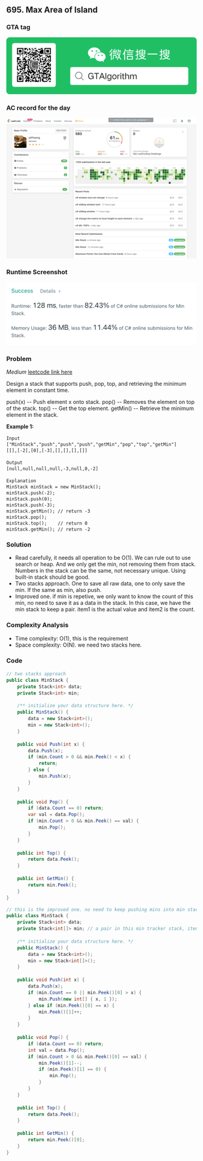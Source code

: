 ## 695. Max Area of Island

### GTA tag
![img](../gta.png)

### AC record for the day
![img](./leetcode%20155.png)

### Runtime Screenshot
![img](./runtime%20155.png)

### Problem

*Medium*
[leetcode link here](https://leetcode.com/problems/min-stack/)

Design a stack that supports push, pop, top, and retrieving the minimum element in constant time.

push(x) -- Push element x onto stack.
pop() -- Removes the element on top of the stack.
top() -- Get the top element.
getMin() -- Retrieve the minimum element in the stack.


**Example 1:**

```
Input
["MinStack","push","push","push","getMin","pop","top","getMin"]
[[],[-2],[0],[-3],[],[],[],[]]

Output
[null,null,null,null,-3,null,0,-2]

Explanation
MinStack minStack = new MinStack();
minStack.push(-2);
minStack.push(0);
minStack.push(-3);
minStack.getMin(); // return -3
minStack.pop();
minStack.top();    // return 0
minStack.getMin(); // return -2
```

### Solution

- Read carefully, it needs all operation to be O(1). We can rule out to use search or heap. And we only get the min, not removing them from stack. Numbers in the stack can be the same, not necessary unique. Using built-in stack should be good.
- Two stacks approach. One to save all raw data, one to only save the min. If the same as min, also push.
- Improved one. if min is repetive, we only want to know the count of this min, no need to save it as a data in the stack. In this case, we have the min stack to keep a pair. item1 is the actual value and item2 is the count.

### Complexity Analysis

- Time complexity: O(1), this is the requirement
- Space complexity: O(N). we need two stacks here.

### Code

```c#
// two stacks approach
public class MinStack {
    private Stack<int> data;
    private Stack<int> min;

    /** initialize your data structure here. */
    public MinStack() {
        data = new Stack<int>();
        min = new Stack<int>();
    }
    
    public void Push(int x) {
        data.Push(x);
        if (min.Count > 0 && min.Peek() < x) {
            return;
        } else {
            min.Push(x);
        }
    }
    
    public void Pop() {
        if (data.Count == 0) return;
        var val = data.Pop();
        if (min.Count > 0 && min.Peek() == val) {
            min.Pop();
        }
    }
    
    public int Top() {
        return data.Peek();
    }
    
    public int GetMin() {
        return min.Peek();
    }
}
```

```c#
// this is the improved one. no need to keep pushing mins into min stack. just keep counting it
public class MinStack {
    private Stack<int> data;
    private Stack<int[]> min; // a pair in this min tracker stack, item1 is the value, item2 is the count

    /** initialize your data structure here. */
    public MinStack() {
        data = new Stack<int>();
        min = new Stack<int[]>();
    }
    
    public void Push(int x) {
        data.Push(x);
        if (min.Count == 0 || min.Peek()[0] > x) {
            min.Push(new int[] { x, 1 });
        } else if (min.Peek()[0] == x) {
            min.Peek()[1]++;
        }
    }
    
    public void Pop() {
        if (data.Count == 0) return;
        int val = data.Pop();
        if (min.Count > 0 && min.Peek()[0] == val) {
            min.Peek()[1]--;
            if (min.Peek()[1] == 0) {
                min.Pop();
            }
        }
    }
    
    public int Top() {
        return data.Peek();
    }
    
    public int GetMin() {
        return min.Peek()[0];
    }
}
```